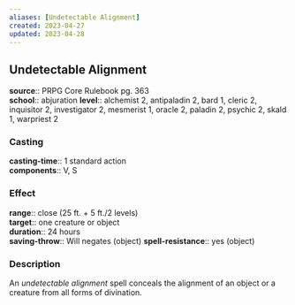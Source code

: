 ```yaml
---
aliases: [Undetectable Alignment]
created: 2023-04-27
updated: 2023-04-28
---
```


## Undetectable Alignment

**source**:: PRPG Core Rulebook pg. 363  
**school**:: abjuration
**level**:: alchemist 2, antipaladin 2, bard 1, cleric 2, inquisitor 2, investigator 2, mesmerist 1, oracle 2, paladin 2, psychic 2, skald 1, warpriest 2

### Casting

**casting-time**:: 1 standard action  
**components**:: V, S

### Effect

**range**:: close (25 ft. + 5 ft./2 levels)  
**target**:: one creature or object  
**duration**:: 24 hours  
**saving-throw**:: Will negates (object)
**spell-resistance**:: yes (object)

### Description

An *undetectable alignment* spell conceals the alignment of an object or a creature from all forms of divination.
